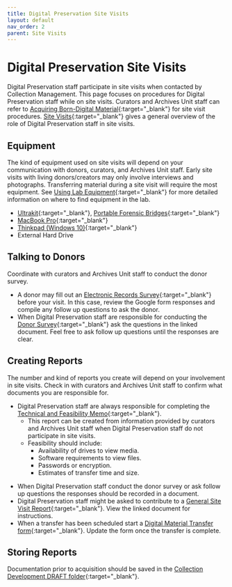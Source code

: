 ```yaml
---
title: Digital Preservation Site Visits
layout: default
nav_order: 2
parent: Site Visits
---
```

# Digital Preservation Site Visits
Digital Preservation staff participate in site visits when contacted by Collection Management. This page focuses on procedures for Digital Preservation staff while on site visits. Curators and Archives Unit staff can refer to [Acquiring Born-Digital Material](acquiring-born-digital){:target="_blank"} for site visit procedures. [Site Visits](https://nypl.github.io/digarch/sitevisits/Site-Visits.html){:target="_blank"} gives a general overview of the role of Digital Preservation staff in site visits.

## Equipment
The kind of equipment used on site visits will depend on your communication with donors, curators, and Archives Unit staff. Early site visits with living donors/creators may only involve interviews and photographs. Transferring material during a site visit will require the most equipment. See [Using Lab Equipment](../using/using-lab-equipment){:target="_blank"} for more detailed information on where to find equipment in the lab.
* [Ultrakit](../tools/ultrakit){:target="_blank"}, [Portable Forensic Bridges](../using/using-lab-equipment#portable-forensic-bridges){:target="_blank"}
* [MacBook Pro](../tools/macbooktools){:target="_blank"}
* [Thinkpad (Windows 10)](../tools/thinkpad(Windows10)tools){:target="_blank"}
* External Hard Drive  

## Talking to Donors
Coordinate with curators and Archives Unit staff to conduct the donor survey. 
* A donor may fill out an [Electronic Records Survey](https://docs.google.com/forms/d/1NijzIMawq8oE_xx_NliDj6htPKShcgKuVJjREKMPdt8/edit?usp=sharing){:target="_blank"} before your visit. In this case, review the Google form responses and compile any follow up questions to ask the donor. 
* When Digital Preservation staff are responsible for conducting the [Donor Survey](https://docs.google.com/document/d/10BsmK5p6J_0DJtMNTOT0MNAHDWF9AN6cG4cs_BKnxPg/edit?usp=sharing){:target="_blank"} ask the questions in the linked document. Feel free to ask follow up questions until the responses are clear.

## Creating Reports
The number and kind of reports you create will depend on your involvement in site visits. Check in with curators and Archives Unit staff to confirm what documents you are responsible for.
* Digital Preservation staff are always responsible for completing the [Technical and Feasibility Memo](https://docs.google.com/document/d/1dEsGEwiKvzBu4C20v1vjXS5SUqWG8ph8GykFE3ioJBA/edit?usp=sharing){:target="_blank"}. 
    * This report can be created from information provided by curators and Archives Unit staff when Digital Preservation staff do not participate in site visits. 
    * Feasibility should include:
        * Availability of drives to view media.
        * Software requirements to view files.
        * Passwords or encryption.
        * Estimates of transfer time and size.
<!-- view only link -->
* When Digital Preservation staff conduct the donor survey or ask follow up questions the responses should be recorded in a document. 
* Digital Preservation staff might be asked to contribute to a [General Site Visit Report](https://docs.google.com/document/d/1E-K2hUmuztdx9XK_vUPLnJ7ius7gjNMuYpc4_gU1HyM/edit#heading=h.si0un498sdts){:target="_blank"}. View the linked document for instructions.
* When a transfer has been scheduled start a [Digital Material Transfer form](https://docs.google.com/document/d/1LznYeRdSf08MvIel56Rcm4KhDI32woqj4qO8IlIoeQU/edit?usp=sharing){:target="_blank"}. Update the form once the transfer is complete.

## Storing Reports
Documentation prior to acquisition should be saved in the [Collection Development DRAFT folder](https://drive.google.com/drive/folders/1jAX62oq3zyIjZlu98vjdgvJI_eULWzvn?usp=sharing){:target="_blank"}.